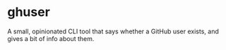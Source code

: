 # ghuser
A small, opinionated CLI tool that says whether a GitHub user exists, and gives a bit of info about them.
